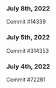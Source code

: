 ### July 8th, 2022

Commit #14339

### July 5th, 2022

Commit #314353


### July 4th, 2022

Commit #72281

